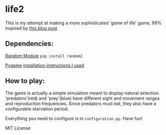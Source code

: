 # life2

This is my attempt at making a more sophisticated 'game of life' game, 99%
inspired by [this blog post](https://build-its.blogspot.com/2011/08/predator-prey-simulation.html).

## Dependencies:
[Random Module](https://pypi.org/project/random2/)
`pip install random2`

[Pygame](https://www.pygame.org/news)
[installation instructions I used](https://www.pygame.org/wiki/MacCompile)

## How to play:

The game is actually a simple simulation meant to display natural selection. 
'predators'(red) and 'prey'(blue) have different sight and movement ranges and reproduction
frequencies. Since predators must eat, they also have a configurable starvation period.

Everything you need to configure is in `configuration.py`. Have fun!

MIT License